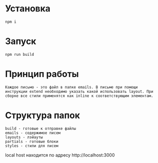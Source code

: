 # Установка #

```
npm i
```

# Запуск #

```
npm run build
```

# Принцип работы #

```
Каждое письмо - это файл в папке emails. В письме при помощи инструкции extend необходимо указать какой использовать layout. При сборке все стили применятся как inline к соответствующим элементам.
```

# Структура папок #

```
build - готовые к отправке файлы
emails - содержимое писем
layouts - лэйауты
partials - готовые блоки
styles - стили для писем
```

local host находится по адресу http://localhost:3000
